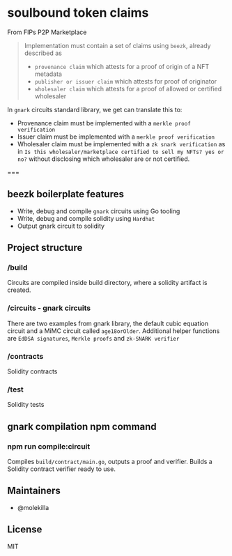 # soulbound token claims

From FIPs P2P Marketplace

> Implementation must contain a set of claims using `beezk`, already described as
> - `provenance claim` which attests for a proof of origin of a NFT metadata
> - `publisher or issuer claim` which attests for proof of originator
> - `wholesaler claim` which attests for a proof of allowed or certified wholesaler

In `gnark` circuits standard library, we get can translate this to:

- Provenance claim must be implemented with a `merkle proof verification` 
- Issuer claim must be implemented with a `merkle proof verification` 
- Wholesaler claim must be implemented with a `zk snark verification` as in `Is this wholesaler/marketplace certified to sell my NFTs? yes or no?` without disclosing which wholesaler are or not certified.

===

## beezk boilerplate features

- Write, debug and compile `gnark` circuits using Go tooling
- Write, debug and compile solidity using `Hardhat`
- Output gnark circuit to solidity

## Project structure

### /build

Circuits are compiled inside build directory, where a solidity artifact is created.

### /circuits - gnark circuits

There are two examples from gnark library, the default cubic equation circuit and a MiMC circuit called `age18orOlder`. Additional helper functions are `EdDSA signatures`, `Merkle proofs` and `zk-SNARK verifier`

### /contracts

Solidity contracts

### /test

Solidity tests

## gnark compilation npm command

### npm run compile:circuit

Compiles `build/contract/main.go`, outputs a proof and verifier. Builds a Solidity contract verifier ready to use.


Maintainers
----

- @molekilla

License
---

MIT

